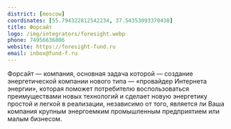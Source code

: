 ```yaml
---
district: [moscow]
coordinates: [55.794322812542234, 37.54353093370438]
title: Форсайт
logo: /img/integrators/foresight.webp
phone: 74956636806
website: https://foresight-fund.ru
email: inbox@fund-f.ru
---
```


Форсайт — компания, основная задача которой — создание энергетической компании нового типа — «провайдер Интернета энергии», которая поможет потребителю воспользоваться преимуществами новых технологий и сделает новую энергетику простой и легкой в реализации, независимо от того, является ли Ваша компания крупным энергоемким промышленным предприятием или малым бизнесом.
